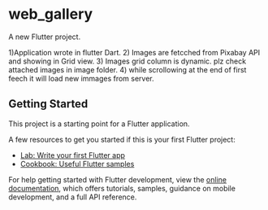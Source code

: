 # web_gallery

A new Flutter project.

1)Application wrote in flutter Dart.
2) Images are fetcched from Pixabay API and showing in Grid view.
3) Images grid column is dynamic. plz check attached images in image folder.
4) while scrollowing at the end of first feech it will load new immages from server.

## Getting Started

This project is a starting point for a Flutter application.

A few resources to get you started if this is your first Flutter project:

- [Lab: Write your first Flutter app](https://docs.flutter.dev/get-started/codelab)
- [Cookbook: Useful Flutter samples](https://docs.flutter.dev/cookbook)

For help getting started with Flutter development, view the
[online documentation](https://docs.flutter.dev/), which offers tutorials,
samples, guidance on mobile development, and a full API reference.
